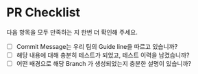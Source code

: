 # PR Checklist
다음 항목을 모두 만족하는 지 한번 더 확인해 주세요.

- [ ] Commit Message는 우리 팀의 Guide line을 따르고 있습니까?
- [ ] 해당 내용에 대해 충분히 테스트가 되었고, 테스트 이력을 남겼습니까?
- [ ] 어떤 배경으로 해당 Branch 가 생성되었는지 충분한 설명이 있습니까?
